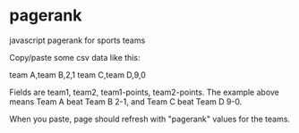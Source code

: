 pagerank
========

javascript pagerank for sports teams

Copy/paste some csv data like this:

team A,team B,2,1
team C,team D,9,0

Fields are team1, team2, team1-points, team2-points.
The example above means Team A beat Team B 2-1, and Team C beat Team D 9-0.

When you paste, page should refresh with "pagerank" values for the teams.
